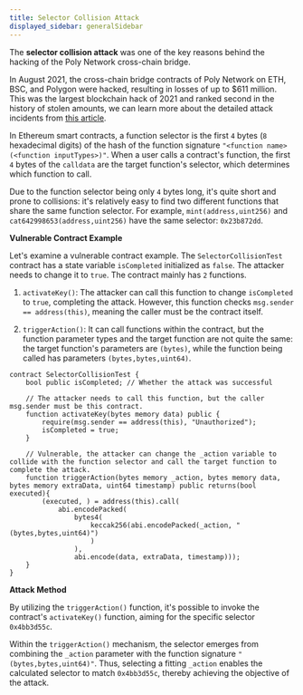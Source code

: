 ```yaml
---
title: Selector Collision Attack
displayed_sidebar: generalSidebar
---
```

The **selector collision attack** was one of the key reasons behind the hacking of the Poly Network cross-chain bridge.

In August 2021, the cross-chain bridge contracts of Poly Network on ETH, BSC, and Polygon were hacked, resulting in losses of up to $611 million. This was the largest blockchain hack of 2021 and ranked second in the history of stolen amounts, we can learn more about the detailed attack incidents from [this article](https://rekt.news/polynetwork-rekt/).

In Ethereum smart contracts, a function selector is the first `4` bytes (`8` hexadecimal digits) of the hash of the function signature `"<function name>(<function inputTypes>)"`. When a user calls a contract's function, the first `4` bytes of the `calldata` are the target function's selector, which determines which function to call.

Due to the function selector being only `4` bytes long, it's quite short and prone to collisions: it's relatively easy to find two different functions that share the same function selector. For example, `mint(address,uint256)` and `cat642998653(address,uint256)` have the same selector: `0x23b872dd`.

**Vulnerable Contract Example** 

Let's examine a vulnerable contract example. The `SelectorCollisionTest` contract has a state variable `isCompleted` initialized as `false`. The attacker needs to change it to `true`. The contract mainly has `2` functions.

1. `activateKey()`: The attacker can call this function to change `isCompleted` to `true`, completing the attack. However, this function checks `msg.sender == address(this)`, meaning the caller must be the contract itself.

2. `triggerAction()`: It can call functions within the contract, but the function parameter types and the target function are not quite the same: the target function's parameters are `(bytes)`, while the function being called has parameters `(bytes,bytes,uint64)`.

```solidity
contract SelectorCollisionTest {
    bool public isCompleted; // Whether the attack was successful

    // The attacker needs to call this function, but the caller msg.sender must be this contract.
    function activateKey(bytes memory data) public {
        require(msg.sender == address(this), "Unauthorized");
        isCompleted = true;
    }

    // Vulnerable, the attacker can change the _action variable to collide with the function selector and call the target function to complete the attack.
    function triggerAction(bytes memory _action, bytes memory data, bytes memory extraData, uint64 timestamp) public returns(bool executed){
        (executed, ) = address(this).call(
            abi.encodePacked(
                bytes4(
                    keccak256(abi.encodePacked(_action, "(bytes,bytes,uint64)")
                    )
                ),
                abi.encode(data, extraData, timestamp)));
    }
}
```

**Attack Method** 

By utilizing the `triggerAction()` function, it's possible to invoke the contract's `activateKey()` function, aiming for the specific selector `0x4bb3d55c`. 

Within the `triggerAction()` mechanism, the selector emerges from combining the `_action` parameter with the function signature `"(bytes,bytes,uint64)"`. Thus, selecting a fitting `_action` enables the calculated selector to match `0x4bb3d55c`, thereby achieving the objective of the attack.